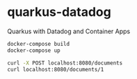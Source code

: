 # quarkus-datadog

Quarkus with Datadog and Container Apps

```sh
docker-compose build
docker-compose up
```


```sh
curl -X POST localhost:8080/documents
curl localhost:8080/documents/1
```